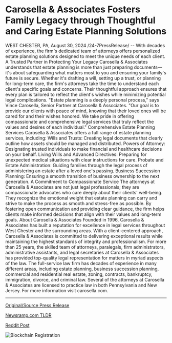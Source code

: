 # Carosella & Associates Fosters Family Legacy through Thoughtful and Caring Estate Planning Solutions

WEST CHESTER, PA, August 30, 2024 /24-7PressRelease/ -- With decades of experience, the firm's dedicated team of attorneys offers personalized estate planning solutions designed to meet the unique needs of each client.  A Trusted Partner in Protecting Your Legacy  Carosella & Associates understands that estate planning is more than just preparing documents—it's about safeguarding what matters most to you and ensuring your family's future is secure. Whether it's drafting a will, setting up a trust, or planning for long-term care, the firm's attorneys take the time to understand each client's specific goals and concerns. Their thoughtful approach ensures that every plan is tailored to reflect the client's wishes while minimizing potential legal complications.  "Estate planning is a deeply personal process," says Vince Carosella, Senior Partner at Carosella & Associates. "Our goal is to provide our clients with peace of mind, knowing that their loved ones will be cared for and their wishes honored. We take pride in offering compassionate and comprehensive legal services that truly reflect the values and desires of each individual."  Comprehensive Estate Planning Services  Carosella & Associates offers a full range of estate planning services, including:  Wills and Trusts: Creating legal documents that clearly outline how assets should be managed and distributed.  Powers of Attorney: Designating trusted individuals to make financial and healthcare decisions on your behalf.  Living Wills and Advanced Directives: Preparing for unexpected medical situations with clear instructions for care.  Probate and Estate Administration: Guiding families through the legal process of administering an estate after a loved one's passing.  Business Succession Planning: Ensuring a smooth transition of business ownership to the next generation.  A Commitment to Compassionate Service  The attorneys at Carosella & Associates are not just legal professionals; they are compassionate advocates who care deeply about their clients' well-being. They recognize the emotional weight that estate planning can carry and strive to make the process as smooth and stress-free as possible. By fostering open communication and providing clear guidance, the firm helps clients make informed decisions that align with their values and long-term goals.  About Carosella & Associates  Founded in 1996, Carosella & Associates has built a reputation for excellence in legal services throughout West Chester and the surrounding areas. With a client-centered approach, Carosella & Associates is committed to delivering exceptional results while maintaining the highest standards of integrity and professionalism.  For more than 25 years, the skilled team of attorneys, paralegals, firm administrators, administrative assistants, and legal secretaries at Carosella & Associates has provided top-quality legal representation for matters in myriad aspects of the law. The full-service law firm has decades of experience in many different areas, including estate planning, business succession planning, commercial and residential real estate, zoning, contracts, bankruptcy, immigration, divorce, and criminal law. Several of the attorneys at Carosella & Associates are licensed to practice law in both Pennsylvania and New Jersey. For more information visit carosella.com. 

---

[Original/Source Press Release](https://www.24-7pressrelease.com/press-release/513917/carosella-associates-fosters-family-legacy-through-thoughtful-and-caring-estate-planning-solutions)
                    

[Newsramp.com TLDR](None) 



[Reddit Post](https://www.reddit.com/r/newsramp/comments/1f4sm8p/carosella_associates_protecting_your_legacy_with/) 



![Blockchain Registration](https://cdn.newsramp.app/24-7PressRelease/qrcode/248/30/warpJr8l.webp)